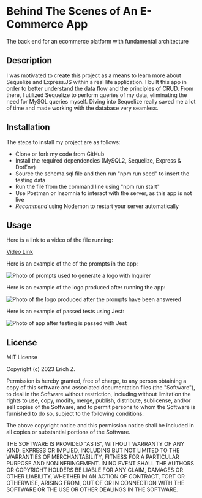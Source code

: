 # Behind The Scenes of An E-Commerce App
The back end for an ecommerce platform with fundamental architecture

## Description

I was motivated to create this project as a means to learn more about Sequelize and Express.JS within a real life application. I built this app in order to better understand the data flow and the principles of CRUD. From there, I utilized Sequelize to perform queries of my data, eliminating the need for MySQL queries myself. Diving into Sequelize really saved me a lot of time and made working with the database very seamless. 

## Installation

The steps to install my project are as follows:

- Clone or fork my code from GitHub
- Install the required dependencies (MySQL2, Sequelize, Express & DotEnv)
- Source the schema.sql file and then run "npm run seed" to insert the testing data
- Run the file from the command line using "npm run start"
- Use Postman or Insomnia to interact with the server, as this app is not live
- *Recommend* using Nodemon to restart your server automatically

## Usage

Here is a link to a video of the file running:

[Video Link](https://drive.google.com/file/d/1m4lgAym4SVdwRyNXfQoPTLx9FFFer0ye/view)

Here is an example of the of the prompts in the app:

![Photo of prompts used to generate a logo with Inquirer](assets/images/screenshot_3.png)

Here is an example of the logo produced after running the app:

![Photo of the logo produced after the prompts have been answered](assets/images/screenshot_2.png)

Here is an example of passed tests using Jest:

![Photo of app after testing is passed with Jest](assets/images/screenshot_1.png)

## License

MIT License

Copyright (c) 2023 Erich Z.

Permission is hereby granted, free of charge, to any person obtaining a copy of this software and associated documentation files (the "Software"), to deal in the Software without restriction, including without limitation the rights to use, copy, modify, merge, publish, distribute, sublicense, and/or sell copies of the Software, and to permit persons to whom the Software is furnished to do so, subject to the following conditions:

The above copyright notice and this permission notice shall be included in all copies or substantial portions of the Software.

THE SOFTWARE IS PROVIDED "AS IS", WITHOUT WARRANTY OF ANY KIND, EXPRESS OR IMPLIED, INCLUDING BUT NOT LIMITED TO THE WARRANTIES OF MERCHANTABILITY, FITNESS FOR A PARTICULAR PURPOSE AND NONINFRINGEMENT. IN NO EVENT SHALL THE AUTHORS OR COPYRIGHT HOLDERS BE LIABLE FOR ANY CLAIM, DAMAGES OR OTHER LIABILITY, WHETHER IN AN ACTION OF CONTRACT, TORT OR OTHERWISE, ARISING FROM, OUT OF OR IN CONNECTION WITH THE SOFTWARE OR THE USE OR OTHER DEALINGS IN THE SOFTWARE.

